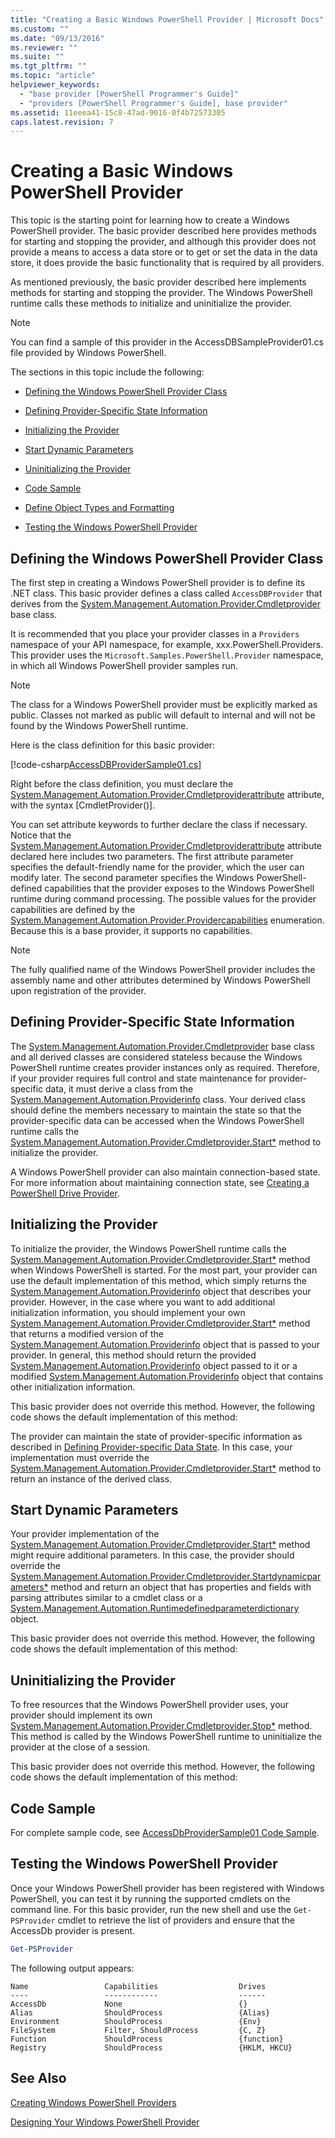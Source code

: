 ```yaml
---
title: "Creating a Basic Windows PowerShell Provider | Microsoft Docs"
ms.custom: ""
ms.date: "09/13/2016"
ms.reviewer: ""
ms.suite: ""
ms.tgt_pltfrm: ""
ms.topic: "article"
helpviewer_keywords:
  - "base provider [PowerShell Programmer's Guide]"
  - "providers [PowerShell Programmer's Guide], base provider"
ms.assetid: 11eeea41-15c8-47ad-9016-0f4b72573305
caps.latest.revision: 7
---
```

# Creating a Basic Windows PowerShell Provider

This topic is the starting point for learning how to create a Windows PowerShell provider. The basic provider described here provides methods for starting and stopping the provider, and although this provider does not provide a means to access a data store or to get or set the data in the data store, it does provide the basic functionality that is required by all providers.

As mentioned previously, the basic provider described here implements methods for starting and stopping the provider. The Windows PowerShell runtime calls these methods to initialize and uninitialize the provider.

> [!NOTE]
> You can find a sample of this provider in the AccessDBSampleProvider01.cs file provided by Windows PowerShell.

The sections in this topic include the following:

- [Defining the Windows PowerShell Provider Class](#Defining-the-Windows-PowerShell-Provider-Class)

- [Defining Provider-Specific State Information](#Defining-Provider-Specific-State-Information)

- [Initializing the Provider](#Initializing-the-Provider)

- [Start Dynamic Parameters](#Start-Dynamic-Parameters)

- [Uninitializing the Provider](#Uninitializing-the-Provider)

- [Code Sample](#Code-Sample)

- [Define Object Types and Formatting](None)

- [Testing the Windows PowerShell Provider](#Testing-the-Windows-PowerShell-Provider)

## Defining the Windows PowerShell Provider Class

The first step in creating a Windows PowerShell provider is to define its .NET class. This basic provider defines a class called `AccessDBProvider` that derives from the [System.Management.Automation.Provider.Cmdletprovider](/dotnet/api/System.Management.Automation.Provider.CmdletProvider) base class.

It is recommended that you place your provider classes in a `Providers` namespace of your API namespace, for example, xxx.PowerShell.Providers. This provider uses the `Microsoft.Samples.PowerShell.Provider` namespace, in which all Windows PowerShell provider samples run.

> [!NOTE]
> The class for a Windows PowerShell provider must be explicitly marked as public. Classes not marked as public will default to internal and will not be found by the Windows PowerShell runtime.

Here is the class definition for this basic provider:

[!code-csharp[AccessDBProviderSample01.cs](../../powershell-sdk-samples/SDK-2.0/csharp/AccessDBProviderSample01/AccessDBProviderSample01.cs#L23-L24 "AccessDBProviderSample01.cs")]

Right before the class definition, you must declare the [System.Management.Automation.Provider.Cmdletproviderattribute](/dotnet/api/System.Management.Automation.Provider.CmdletProviderAttribute) attribute, with the syntax [CmdletProvider()].

You can set attribute keywords to further declare the class if necessary. Notice that the [System.Management.Automation.Provider.Cmdletproviderattribute](/dotnet/api/System.Management.Automation.Provider.CmdletProviderAttribute) attribute declared here includes two parameters. The first attribute parameter specifies the default-friendly name for the provider, which the user can modify later. The second parameter specifies the Windows PowerShell-defined capabilities that the provider exposes to the Windows PowerShell runtime during command processing. The possible values for the provider capabilities are defined by the [System.Management.Automation.Provider.Providercapabilities](/dotnet/api/System.Management.Automation.Provider.ProviderCapabilities) enumeration. Because this is a base provider, it supports no capabilities.

> [!NOTE]
> The fully qualified name of the Windows PowerShell provider includes the assembly name and other attributes determined by Windows PowerShell upon registration of the provider.

## Defining Provider-Specific State Information

The [System.Management.Automation.Provider.Cmdletprovider](/dotnet/api/System.Management.Automation.Provider.CmdletProvider) base class and all derived classes are considered stateless because the Windows PowerShell runtime creates provider instances only as required. Therefore, if your provider requires full control and state maintenance for provider-specific data, it must derive a class from the [System.Management.Automation.Providerinfo](/dotnet/api/System.Management.Automation.ProviderInfo) class. Your derived class should define the members necessary to maintain the state so that the provider-specific data can be accessed when the Windows PowerShell runtime calls the [System.Management.Automation.Provider.Cmdletprovider.Start*](/dotnet/api/System.Management.Automation.Provider.CmdletProvider.Start) method to initialize the provider.

A Windows PowerShell provider can also maintain connection-based state. For more information about maintaining connection state, see [Creating a PowerShell Drive Provider](./creating-a-windows-powershell-drive-provider.md).

## Initializing the Provider

To initialize the provider, the Windows PowerShell runtime calls the [System.Management.Automation.Provider.Cmdletprovider.Start*](/dotnet/api/System.Management.Automation.Provider.CmdletProvider.Start) method when Windows PowerShell is started. For the most part, your provider can use the default implementation of this method, which simply returns the [System.Management.Automation.Providerinfo](/dotnet/api/System.Management.Automation.ProviderInfo) object that describes your provider. However, in the case where you want to add additional initialization information, you should implement your own [System.Management.Automation.Provider.Cmdletprovider.Start*](/dotnet/api/System.Management.Automation.Provider.CmdletProvider.Start) method that returns a modified version of the [System.Management.Automation.Providerinfo](/dotnet/api/System.Management.Automation.ProviderInfo) object that is passed to your provider. In general, this method should return the provided [System.Management.Automation.Providerinfo](/dotnet/api/System.Management.Automation.ProviderInfo) object passed to it or a modified [System.Management.Automation.Providerinfo](/dotnet/api/System.Management.Automation.ProviderInfo) object that contains other initialization information.

This basic provider does not override this method. However, the following code shows the default implementation of this method:

<!-- TODO!!!: review snippet reference  [!CODE [Msh_samplesaccessdbprov01#accessdbprov01ProviderStart](Msh_samplesaccessdbprov01#accessdbprov01ProviderStart)]  -->

The provider can maintain the state of provider-specific information as described in [Defining Provider-specific Data State](#Defining-Provider-Specific-State-Information). In this case, your implementation must override the [System.Management.Automation.Provider.Cmdletprovider.Start*](/dotnet/api/System.Management.Automation.Provider.CmdletProvider.Start) method to return an instance of the derived class.

## Start Dynamic Parameters

Your provider implementation of the [System.Management.Automation.Provider.Cmdletprovider.Start*](/dotnet/api/System.Management.Automation.Provider.CmdletProvider.Start) method might require additional parameters. In this case, the provider should override the [System.Management.Automation.Provider.Cmdletprovider.Startdynamicparameters*](/dotnet/api/System.Management.Automation.Provider.CmdletProvider.StartDynamicParameters) method and return an object that has properties and fields with parsing attributes similar to a cmdlet class or a [System.Management.Automation.Runtimedefinedparameterdictionary](/dotnet/api/System.Management.Automation.RuntimeDefinedParameterDictionary) object.

This basic provider does not override this method. However, the following code shows the default implementation of this method:

<!-- TODO!!!: review snippet reference  [!CODE [Msh_samplesaccessdbprov01#accessdbprov01ProviderDynamicParameters](Msh_samplesaccessdbprov01#accessdbprov01ProviderDynamicParameters)]  -->

## Uninitializing the Provider

To free resources that the Windows PowerShell provider uses, your provider should implement its own [System.Management.Automation.Provider.Cmdletprovider.Stop*](/dotnet/api/System.Management.Automation.Provider.CmdletProvider.Stop) method. This method is called by the Windows PowerShell runtime to uninitialize the provider at the close of a session.

This basic provider does not override this method. However, the following code shows the default implementation of this method:

<!-- TODO!!!: review snippet reference  [!CODE [Msh_samplesaccessdbprov01#accessdbprov01ProviderStop](Msh_samplesaccessdbprov01#accessdbprov01ProviderStop)]  -->

## Code Sample

For complete sample code, see [AccessDbProviderSample01 Code Sample](./accessdbprovidersample01-code-sample.md).

## Testing the Windows PowerShell Provider

Once your Windows PowerShell provider has been registered with Windows PowerShell, you can test it by running the supported cmdlets on the command line. For this basic provider, run the new shell and use the `Get-PSProvider` cmdlet to retrieve the list of providers and ensure that the AccessDb provider is present.

```powershell
Get-PSProvider
```

The following output appears:

```output
Name                 Capabilities                  Drives
----                 ------------                  ------
AccessDb             None                          {}
Alias                ShouldProcess                 {Alias}
Environment          ShouldProcess                 {Env}
FileSystem           Filter, ShouldProcess         {C, Z}
Function             ShouldProcess                 {function}
Registry             ShouldProcess                 {HKLM, HKCU}
```

## See Also

[Creating Windows PowerShell Providers](./how-to-create-a-windows-powershell-provider.md)

[Designing Your Windows PowerShell Provider](./designing-your-windows-powershell-provider.md)